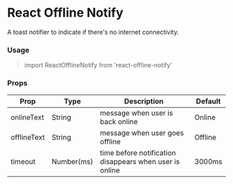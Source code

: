# React Offline Notify

A toast notifier to indicate if there's no internet connectivity.

### Usage

> import ReactOfflineNotify from 'react-offline-notify'

### Props

| Prop | Type | Description | Default |
| ------ | ------ | ------ | ------ |
| onlineText | String | message when user is back online | Online |
| offlineText | String | message when user goes offline | Offline |
| timeout | Number(ms) | time before notification disappears when user is online | 3000ms | 
